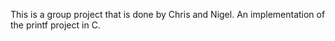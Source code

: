 This is a group project that is done by Chris and Nigel. An implementation of the printf project in C.
